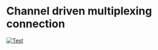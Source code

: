 # Channel driven multiplexing connection

[![Test](https://github.com/hyperf/roc/actions/workflows/test.yml/badge.svg)](https://github.com/hyperf/roc/actions/workflows/test.yml)

